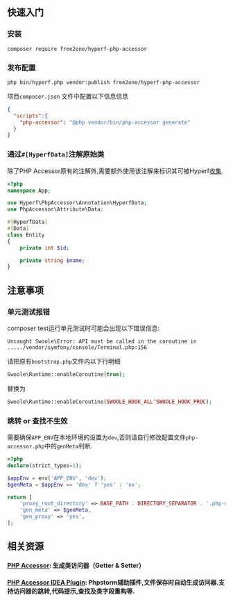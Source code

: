快速入门
-----------
### 安装
```console
composer require free2one/hyperf-php-accessor
```
### 发布配置
```console
php bin/hyperf.php vendor:publish free2one/hyperf-php-accessor
```
项目`composer.json` 文件中配置以下信息信息
```json
{
  "scripts":{
    "php-accessor": "@php vendor/bin/php-accessor generate"
  }
}
```


### 通过`#[HyperfData]`注解原始类
除了PHP Accessor原有的注解外,需要额外使用该注解来标识其可被Hyperf<a href="https://hyperf.wiki/3.0/#/zh-cn/annotation?id=%e8%87%aa%e5%ae%9a%e4%b9%89%e6%b3%a8%e8%a7%a3">收集</a>.
```php
<?php
namespace App;

use Hyperf\PhpAccessor\Annotation\HyperfData;
use PhpAccessor\Attribute\Data;

#[HyperfData]
#[Data]
class Entity
{
    private int $id;

    private string $name;
}
```


注意事项
-----------
### 单元测试报错
composer test运行单元测试时可能会出现以下错误信息:
```console
Uncaught Swoole\Error: API must be called in the coroutine in ...../vendor/symfony/console/Terminal.php:156
```
请把原有`bootstrap.php`文件内以下行明细
```php
Swoole\Runtime::enableCoroutine(true);
```
替换为
```php
Swoole\Runtime::enableCoroutine(SWOOLE_HOOK_ALL^SWOOLE_HOOK_PROC);
```

### 跳转 or 查找不生效
需要确保`APP_ENV`在本地环境的设置为`dev`,否则请自行修改配置文件`php-accessor.php`中的`genMeta`判断.

```php
<?php
declare(strict_types=1);

$appEnv = env('APP_ENV', 'dev');
$genMeta = $appEnv == 'dev' ? 'yes' : 'no';

return [
    'proxy_root_directory' => BASE_PATH . DIRECTORY_SEPARATOR . '.php-accessor',
    'gen_meta' => $genMeta,
    'gen_proxy' => 'yes',
];

```


## 相关资源

#### <a href="https://github.com/kkguan/php-accessor">PHP Accessor</a>: 生成类访问器（Getter & Setter）
#### <a href="https://github.com/kkguan/php-accessor-idea-plugin">PHP Accessor IDEA Plugin</a>: Phpstorm辅助插件,文件保存时自动生成访问器.支持访问器的跳转,代码提示,查找及类字段重构等.



